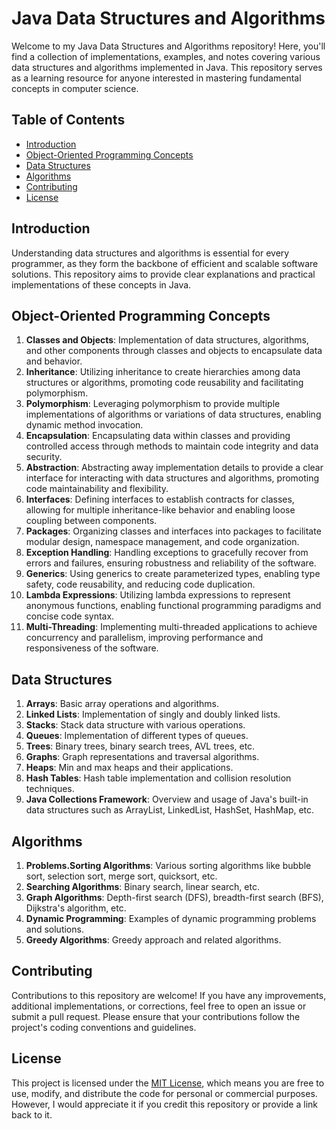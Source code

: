 # Java Data Structures and Algorithms

Welcome to my Java Data Structures and Algorithms repository! Here, you'll find a collection of implementations, examples, and notes covering various data structures and algorithms implemented in Java. This repository serves as a learning resource for anyone interested in mastering fundamental concepts in computer science.

## Table of Contents

- [Introduction](#introduction)
- [Object-Oriented Programming Concepts](#object-oriented-programming-concepts)
- [Data Structures](#data-structures)
- [Algorithms](#algorithms)
- [Contributing](#contributing)
- [License](#license)

## Introduction

Understanding data structures and algorithms is essential for every programmer, as they form the backbone of efficient and scalable software solutions. This repository aims to provide clear explanations and practical implementations of these concepts in Java.

## Object-Oriented Programming Concepts

1. **Classes and Objects**: Implementation of data structures, algorithms, and other components through classes and objects to encapsulate data and behavior.
2. **Inheritance**: Utilizing inheritance to create hierarchies among data structures or algorithms, promoting code reusability and facilitating polymorphism.
3. **Polymorphism**: Leveraging polymorphism to provide multiple implementations of algorithms or variations of data structures, enabling dynamic method invocation.
4. **Encapsulation**: Encapsulating data within classes and providing controlled access through methods to maintain code integrity and data security.
5. **Abstraction**: Abstracting away implementation details to provide a clear interface for interacting with data structures and algorithms, promoting code maintainability and flexibility.
6. **Interfaces**: Defining interfaces to establish contracts for classes, allowing for multiple inheritance-like behavior and enabling loose coupling between components.
7. **Packages**: Organizing classes and interfaces into packages to facilitate modular design, namespace management, and code organization.
8. **Exception Handling**: Handling exceptions to gracefully recover from errors and failures, ensuring robustness and reliability of the software.
9. **Generics**: Using generics to create parameterized types, enabling type safety, code reusability, and reducing code duplication.
10. **Lambda Expressions**: Utilizing lambda expressions to represent anonymous functions, enabling functional programming paradigms and concise code syntax.
11. **Multi-Threading**: Implementing multi-threaded applications to achieve concurrency and parallelism, improving performance and responsiveness of the software.


## Data Structures

1. **Arrays**: Basic array operations and algorithms.
2. **Linked Lists**: Implementation of singly and doubly linked lists.
3. **Stacks**: Stack data structure with various operations.
4. **Queues**: Implementation of different types of queues.
5. **Trees**: Binary trees, binary search trees, AVL trees, etc.
6. **Graphs**: Graph representations and traversal algorithms.
7. **Heaps**: Min and max heaps and their applications.
8. **Hash Tables**: Hash table implementation and collision resolution techniques.
9. **Java Collections Framework**: Overview and usage of Java's built-in data structures such as ArrayList, LinkedList, HashSet, HashMap, etc.

## Algorithms

1. **Problems.Sorting Algorithms**: Various sorting algorithms like bubble sort, selection sort, merge sort, quicksort, etc.
2. **Searching Algorithms**: Binary search, linear search, etc.
3. **Graph Algorithms**: Depth-first search (DFS), breadth-first search (BFS), Dijkstra's algorithm, etc.
4. **Dynamic Programming**: Examples of dynamic programming problems and solutions.
5. **Greedy Algorithms**: Greedy approach and related algorithms.

## Contributing

Contributions to this repository are welcome! If you have any improvements, additional implementations, or corrections, feel free to open an issue or submit a pull request. Please ensure that your contributions follow the project's coding conventions and guidelines.

## License

This project is licensed under the [MIT License](LICENSE), which means you are free to use, modify, and distribute the code for personal or commercial purposes. However, I would appreciate it if you credit this repository or provide a link back to it.

